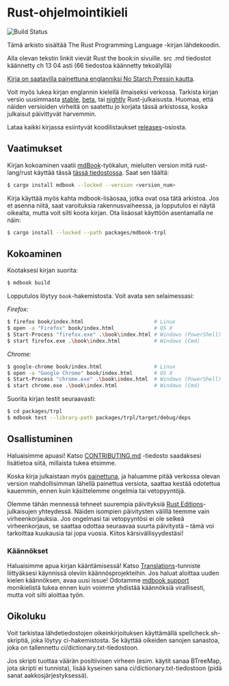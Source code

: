 # Rust-ohjelmointikieli

![Build Status](https://github.com/rust-lang/book/workflows/CI/badge.svg)

Tämä arkisto sisältää The Rust Programming Language -kirjan lähdekoodin.

Alla olevan tekstin linkit vievät Rust the book:in sivuille. src .md tiedostot käännetty ch 13 04 asti (66 tiedostoa käännetty tekoälyllä)

[Kirja on saatavilla painettuna englanniksi No Starch Pressin kautta][nostarch].

[nostarch]: https://nostarch.com/rust-programming-language-2nd-edition

Voit myös lukea kirjan englannin kielellä ilmaiseksi verkossa. Tarkista kirjan versio uusimmasta [stable], [beta], tai [nightly] Rust-julkaisusta. Huomaa, että näiden versioiden virheitä on saatettu jo korjata tässä arkistossa, koska julkaisut päivittyvät harvemmin.


[stable]: https://doc.rust-lang.org/stable/book/
[beta]: https://doc.rust-lang.org/beta/book/
[nightly]: https://doc.rust-lang.org/nightly/book/

Lataa kaikki kirjassa esiintyvät koodilistaukset [releases]-osiosta.

[releases]: https://github.com/rust-lang/book/releases

## Vaatimukset

Kirjan kokoaminen vaatii [mdBook]-työkalun, mieluiten version mitä
rust-lang/rust käyttää tässä [tässä tiedostossa][rust-mdbook]. Saat sen täältä:

[mdBook]: https://github.com/rust-lang/mdBook
[rust-mdbook]: https://github.com/rust-lang/rust/blob/master/src/tools/rustbook/Cargo.toml

```bash
$ cargo install mdbook --locked --version <version_num>
```

Kirja käyttää myös kahta mdbook-lisäosaa, jotka ovat osa tätä arkistoa. Jos et asenna niitä, saat varoituksia rakennusvaiheessa, ja lopputulos ei näytä oikealta, mutta voit silti koota kirjan. Ota lisäosat käyttöön asentamalla ne näin:

```bash
$ cargo install --locked --path packages/mdbook-trpl
```

## Kokoaminen

Kootaksesi kirjan suorita:

```bash
$ mdbook build
```

Lopputulos löytyy `book`-hakemistosta. Voit avata sen selaimessasi:

_Firefox:_

```bash
$ firefox book/index.html                       # Linux
$ open -a "Firefox" book/index.html             # OS X
$ Start-Process "firefox.exe" .\book\index.html # Windows (PowerShell)
$ start firefox.exe .\book\index.html           # Windows (Cmd)
```

_Chrome:_

```bash
$ google-chrome book/index.html                 # Linux
$ open -a "Google Chrome" book/index.html       # OS X
$ Start-Process "chrome.exe" .\book\index.html  # Windows (PowerShell)
$ start chrome.exe .\book\index.html            # Windows (Cmd)
```

Suorita kirjan testit seuraavasti:

```bash
$ cd packages/trpl
$ mdbook test --library-path packages/trpl/target/debug/deps
```

## Osallistuminen

Haluaisimme apuasi! Katso [CONTRIBUTING.md][contrib] -tiedosto saadaksesi lisätietoa siitä, millaista tukea etsimme.

[contrib]: https://github.com/rust-lang/book/blob/main/CONTRIBUTING.md

Koska kirja julkaistaan myös [painettuna][nostarch], ja haluamme pitää verkossa olevan version mahdollisimman lähellä painettua versiota, saattaa kestää odotettua kauemmin, ennen kuin käsittelemme ongelmia tai vetopyyntöjä.

Olemme tähän mennessä tehneet suurempia päivityksiä [Rust Editions](https://doc.rust-lang.org/edition-guide/)-julkaisujen yhteydessä. Näiden isompien päivitysten välillä teemme vain virheenkorjauksia. Jos ongelmasi tai vetopyyntösi ei ole selkeä virheenkorjaus, se saattaa odottaa seuraavaa suurta päivitystä – tämä voi tarkoittaa kuukausia tai jopa vuosia. Kiitos kärsivällisyydestäsi!

### Käännökset

Haluaisimme apua kirjan kääntämisessä! Katso [Translations]-tunniste liittyäksesi käynnissä oleviin käännösprojekteihin. Jos haluat aloittaa uuden kielen käännöksen, avaa uusi issue! Odotamme [mdbook support] monikielistä tukea ennen kuin voimme yhdistää käännöksiä virallisesti, mutta voit silti aloittaa työn.

[Translations]: https://github.com/rust-lang/book/issues?q=is%3Aopen+is%3Aissue+label%3ATranslations
[mdbook support]: https://github.com/rust-lang/mdBook/issues/5

## Oikoluku

Voit tarkistaa lähdetiedostojen oikeinkirjoituksen käyttämällä spellcheck.sh-skriptiä, joka löytyy ci-hakemistosta. Se käyttää oikeiden sanojen sanastoa, joka on tallennettu ci/dictionary.txt-tiedostoon.

Jos skripti tuottaa väärän positiivisen virheen (esim. käytit sanaa BTreeMap, jota skripti ei tunnista), lisää kyseinen sana ci/dictionary.txt-tiedostoon (pidä sanat aakkosjärjestyksessä).
